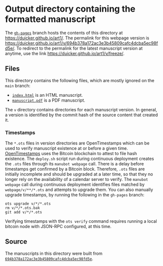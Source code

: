 # Output directory containing the formatted manuscript

The [`gh-pages`](https://github.com/duicker/art1/tree/gh-pages) branch hosts the contents of this directory at <https://duicker.github.io/art1/>.
The permalink for this webpage version is <https://duicker.github.io/art1/v/694b378a172ac3e3b45809cafc4dcba5ec98fd5e/>.
To redirect to the permalink for the latest manuscript version at anytime, use the link <https://duicker.github.io/art1/v/freeze/>.

## Files

This directory contains the following files, which are mostly ignored on the `main` branch:

+ [`index.html`](index.html) is an HTML manuscript.
+ [`manuscript.pdf`](manuscript.pdf) is a PDF manuscript.

The `v` directory contains directories for each manuscript version.
In general, a version is identified by the commit hash of the source content that created it.

### Timestamps

The `*.ots` files in version directories are OpenTimestamps which can be used to verify manuscript existence at or before a given time.
[OpenTimestamps](https://opentimestamps.org/) uses the Bitcoin blockchain to attest to file hash existence.
The `deploy.sh` script run during continuous deployment creates the `.ots` files through its `manubot webpage` call.
There is a delay before timestamps get confirmed by a Bitcoin block.
Therefore, `.ots` files are initially incomplete and should be upgraded at a later time, so that they no longer rely on the availability of a calendar server to verify.
The `manubot webpage` call during continuous deployment identifies files matched by `webpage/v/**/*.ots` and attempts to upgrade them.
You can also manually upgrade timestamps, by running the following in the `gh-pages` branch:

```shell
ots upgrade v/*/*.ots
rm v/*/*.ots.bak
git add v/*/*.ots
```

Verifying timestamps with the `ots verify` command requires running a local bitcoin node with JSON-RPC configured, at this time.

## Source

The manuscripts in this directory were built from
[`694b378a172ac3e3b45809cafc4dcba5ec98fd5e`](https://github.com/duicker/art1/commit/694b378a172ac3e3b45809cafc4dcba5ec98fd5e).
